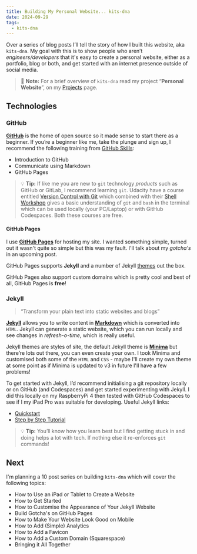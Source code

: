 ```yaml
---
title: Building My Personal Website... kits-dna
date: 2024-09-29
tags:
  - kits-dna
---
```

Over a series of blog posts I’ll tell the story of how I built this website, aka `kits-dna`. My goal with this is to show people who aren’t *engineers/developers* that it's easy to create a personal website, either as a portfolio, blog or both, and get started with an internet presence outside of social media.

> :memo: **Note:** For a brief overview of `kits-dna` read my project “**Personal Website**”, on my [Projects](/projects/) page.

## Technologies

### GitHub

[**GitHub**](https://github.com/) is the home of open source so it made sense to start there as a beginner. If you’re a beginner like me, take the plunge and sign up, I recommend the following training from [GitHub Skills](https://github.com/skills):

- Introduction to GitHub
- Communicate using Markdown
- GitHub Pages

> :bulb: **Tip:** If like me you are new to `git` technology *products* such as GitHub or GitLab, I recommend learning `git`. Udacity have a course entitled [Version Control with Git](https://www.udacity.com/course/version-control-with-git--ud123) which combined with their [Shell Workshop](https://www.udacity.com/course/shell-workshop--ud206) gives a basic understanding of `git` and `bash` in the terminal which can be used locally (your PC/Laptop) or with GitHub Codespaces. Both these courses are free.

#### GitHub Pages

I use [**GitHub Pages**]([https://pages.github.com](https://pages.github.com/)) for hosting my site. I wanted something simple, turned out it wasn't quite so simple but this was my fault. I'll talk about my *gotcha's* in an upcoming post.

GitHub Pages supports **Jekyll** and a number of Jekyll [themes](https://pages.github.com/themes/) out the box.

GitHub Pages also support custom domains which is pretty cool and best of all, GitHub Pages is **free**!

### Jekyll

> “Transform your plain text into static websites and blogs”

[**Jekyll**](https://jekyllrb.com/) allows you to write content in [**Markdown**](https://daringfireball.net/projects/markdown/) which is converted into `HTML`. Jekyll can generate a static website, which you can run locally and see changes in *refresh-o-time*, which is really useful.

Jekyll themes are styles of site, the default Jekyll theme is [**Minima**](https://github.com/jekyll/minima/tree/master) but there’re lots out there, you can even create your own. I took Minima and customised both some of the `HTML` and `CSS` - maybe I'll create my own theme at some point as if Minima is updated to v3 in future I'll have a few problems!

To get started with Jekyll, I’d recommend initialising a git repository locally or on GitHub (and Codespaces) and get started experimenting with Jekyll. I did this locally on my RaspberryPi 4 then tested with GitHub Codespaces to see if I my iPad Pro was suitable for developing. Useful Jekyll links:

- [Quickstart](https://jekyllrb.com/docs/)
- [Step by Step Tutorial](https://jekyllrb.com/docs/step-by-step/01-setup/)

> :bulb: **Tip:** You’ll know how you learn best but I find getting stuck in and doing helps a lot with tech. If nothing else it re-enforces `git` commands!

## Next

I'm planning a 10 post series on building `kits-dna` which will cover the following topics:

- How to Use an iPad or Tablet to Create a Website
- How to Get Started
- How to Customise the Appearance of Your Jekyll Website
- Build Gotcha's on GitHub Pages
- How to Make Your Website Look Good on Mobile
- How to Add (Simple) Analytics
- How to Add a Favicon
- How to Add a Custom Domain (Squarespace)
- Bringing it All Together

